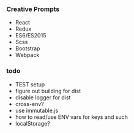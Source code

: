 ### Creative Prompts

* React
* Redux
* ES6/ES2015
* Scss
* Bootstrap
* Webpack

### todo

 * TEST setup
 * figure out building for dist
 * disable logger for dist
 * cross-env?
 * use immutable.js
 * how to read/use ENV vars for keys and such
 * localStorage?
